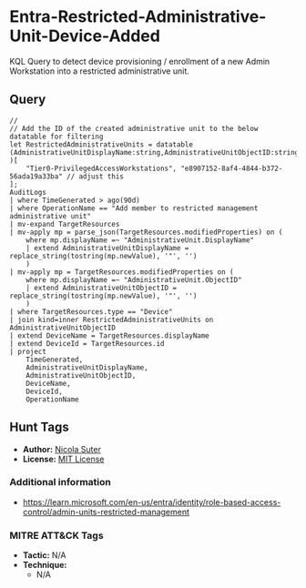 # Entra-Restricted-Administrative-Unit-Device-Added

KQL Query to detect device provisioning / enrollment of a new Admin Workstation into a restricted administrative unit.

## Query

```kusto
// 
// Add the ID of the created administrative unit to the below datatable for filtering
let RestrictedAdministrativeUnits = datatable (AdministrativeUnitDisplayName:string,AdministrativeUnitObjectID:string )[
    "Tier0-PrivilegedAccessWorkstations", "e8907152-8af4-4844-b372-56ada19a33ba" // adjust this
];
AuditLogs
| where TimeGenerated > ago(90d)
| where OperationName == "Add member to restricted management administrative unit"
| mv-expand TargetResources
| mv-apply mp = parse_json(TargetResources.modifiedProperties) on ( 
    where mp.displayName =~ "AdministrativeUnit.DisplayName"
    | extend AdministrativeUnitDisplayName = replace_string(tostring(mp.newValue), '"', '')
    )
| mv-apply mp = TargetResources.modifiedProperties on ( 
    where mp.displayName =~ "AdministrativeUnit.ObjectID"
    | extend AdministrativeUnitObjectID = replace_string(tostring(mp.newValue), '"', '')
    )
| where TargetResources.type == "Device"
| join kind=inner RestrictedAdministrativeUnits on AdministrativeUnitObjectID
| extend DeviceName = TargetResources.displayName
| extend DeviceId = TargetResources.id
| project
    TimeGenerated,
    AdministrativeUnitDisplayName,
    AdministrativeUnitObjectID,
    DeviceName,
    DeviceId,
    OperationName
```

## Hunt Tags

* **Author:** [Nicola Suter](https://nicolasuter.ch)
* **License:** [MIT License](https://github.com/nicolonsky/ITDR/blob/main/LICENSE)

### Additional information

* <https://learn.microsoft.com/en-us/entra/identity/role-based-access-control/admin-units-restricted-management>

### MITRE ATT&CK Tags

* **Tactic:** N/A
* **Technique:**
    * N/A